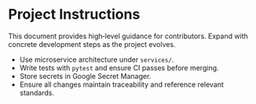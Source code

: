 # Project Instructions

This document provides high‑level guidance for contributors. Expand with concrete development steps as the project evolves.

- Use microservice architecture under `services/`.
- Write tests with `pytest` and ensure CI passes before merging.
- Store secrets in Google Secret Manager.
- Ensure all changes maintain traceability and reference relevant standards.
